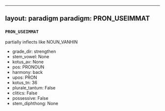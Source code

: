 
---
layout: paradigm
paradigm: PRON_USEIMMAT
---
### ` PRON_USEIMMAT `

partially inflects like NOUN_VANHIN
* grade_dir: strengthen
* stem_vowel: None
* kotus_av: None
* pos: PRONOUN
* harmony: back
* upos: PRON
* kotus_tn: 36
* plurale_tantum: False
* clitics: False
* possessive: False
* stem_diphthong: None
